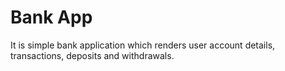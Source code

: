 # Bank App

It is simple bank application which renders user account details, transactions, deposits and withdrawals. 